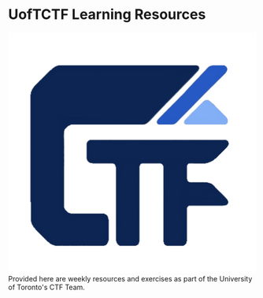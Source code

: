 # UofTCTF Learning Resources
![](logo.png)
Provided here are weekly resources and exercises as part of the University of Toronto's CTF Team.
